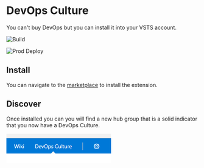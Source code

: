 # DevOps Culture

You can't buy DevOps but you can install it into your VSTS account.

![Build](https://beeming.visualstudio.com/_apis/public/build/definitions/8ab429fe-80d9-4d57-883f-c55af25c9e3e/3/badge)

![Prod Deploy](https://beeming.vsrm.visualstudio.com/_apis/public/Release/badge/8ab429fe-80d9-4d57-883f-c55af25c9e3e/4/5)

## Install

You can navigate to the [marketplace](https://marketplace.visualstudio.com/items?itemName=gordon-beeming.devops-culture) to install the extension.

## Discover

Once installed you can you will find a new hub group that is a solid indicator that you now have a DevOps Culture.

![hub group](images/screenshots/001.png)
